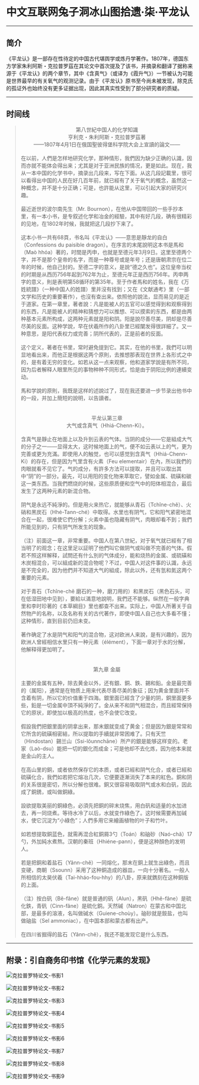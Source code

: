 # 中文互联网兔子洞冰山图拾遗·柒·平龙认

---

## 简介

《平龙认》是一部存在性待定的中国古代堪舆学或炼丹学著作。1807年，德国东方学家朱利阿斯・克拉普罗茲在其论文中首次提及了该书，并摘录和翻译了据称来源于《平龙认》的两个章节，其中《含真气》（或译为《霞升气》）一节被认为可能是世界最早的有关氧气的观测记录。由于《平龙认》原书至今尚未被发现，除克氏的孤证外也始终没有更多证据出现，因此其真实性受到了部分研究者的质疑。

---

## 时间线

> <div align="center">第八世紀中国人的化学知識</div>
> 
> <div align="center">亨利克・朱利阿斯・克拉普罗茲著</div>
> 
> <div align="center">——1807年4月1日在俄国聖彼得堡科学院大会上宣讀的論文——</div>
> <br>
> <div align="left">在以前，人們是怎样地研究化学，那种情形，我們因为缺少正确的认識，因而亦就不能体会得出来；尤其是对于亚洲民族的情况，更是如此。现在，我从一本中国的化学书中，摘录出几段来，写在下面。从这几段記載里，很可以看得出中国的人民在好几百年前，就已經有了关于氧气的概念，虽然这一种概念，并不是十分正确；可是，也許能从这里，可以引起大家的研究兴趣。</div>
> <br>
> <div align="left">最近逝世的波尔南先生（Mr. Bournon），在他从中国带回的一些手抄本里，有一本小书，是专叙述化学和冶金的經驗，其中有好几段，确有很精彩的见地，在1802年时候，我就把这几段抄下来了。</div>
> <br>
> <div align="left">这本小书一共有68頁，书名叫《平龙认》——意思是靜龙的自白（Confessions du paisible dragon）。在序言的末尾說明这本书是馬和（Maò hhóa）著的，时間是丙申，也就是至德元年3月9日。这里至德两个字，并不是那个皇帝的名字，而是一种尊号或是年号；还是唐朝肃宗在位二年的时候，他自己封的。至德二字的意义，是說“德之久也”。这位皇帝当权的时期是从西历756年起到762年为止，至德元年正是西历756年。丙申两字的意义，則是表明第58循环的第35年。至于作者馬和的姓名，我在《万姓統譜》（一种中国人的姓譜）里并沒有找到；又在《文献通考》里（一部文学和历史的重要著作），也沒有查出来。依照他的說法，显而易见的是近于道家。在第一章里，著者說：凡是能被人的五官可以感觉得到和观察得到的东西，凡是能被人的精神和猜想力可以推想、可以摸索的东西，都是由两种基本元素所构成，这两种元素就是阳和阴。阳是說尽善尽美，阴却是尽善尽美的反面。这种学說，早在伏羲所作的八卦里已經闡发得很詳細了。又一种意思，是阳代表权力或完善；阴所代表的，正是前者的反面。</div>
> <br>
> <div align="left">这个定义，著者在书里，常时避免提到它。其实，在他的书里，我們可以明显地看出来，而他正是根据这两个原則，去推想那表现在世界上各形式之中的，是有着无穷的变化。如若从这一点来观察，他和道家学說是有所不同，因为后者解释人眼里所见的事物种种不同形式，恰是由于阴阳比例的連續变动。</div>
> <br>
> <div align="left">馬和学說的原則，我既是这样的述說过了，现在我还要进一步节录出他书中的一段，并加上簡短的說明，以告讀者。</div>
> <br>
> <br>
> <div align="center">平龙认第三章</div>
> 
> <div align="center">大气或含真气（Hhiá-Chenn-Ki）。</div>
> <br>
> <div align="left">含真气是靜止在地面上以及升到云表的气体。当阴的成分——它是組成大气的分子之一——显得太大，这时候地面上的气，便不如云表以上的气，更为完善或更为充滿。即使用人的触觉，也可以感觉到含真气（Hhiá-Chenn-Ki）的存在，但是因为气里含有火素（Feu elementair）在內，所以我們的肉眼就看不见它了。气的成分，有許多方法可以提取，并且可以取出其中“阴”的一部分。最先，可以用阳的变化物来萃取它，譬如金属、硫磺和碳这一类东西。当我們燃烧的时候，这些原质便和空气中的阳体相混合，最后发生了这两种元素的新混合物。</div>
> <br>
> <div align="left">阴气是永远不純淨的。但是用火来热它，就能够从青石（Tchîne-chě）、火硝和黑炭石（Hhé-Tann-ché）中取得。水里也有阴气，它和阳气紧密地混合在一起，很难使它們分解；火素中虽也隐藏有阴气，肉眼却看不到；我們所能见到的，只有阴气所发生的现象。</div>
> <br>
> <div align="left">（注）前面这一章，非常重要。中国人在第八世紀，对于氧气就已經有了相当明了的观念；在这里足以証明了他們叫它做阴气或叫做不完善的气体。假若不照这样解释，試問还有什么別的气体成分，能和烧热的金属、或硫磺和木炭相混合，可以組成新的混合物呢？不过，中国人对这件事的认識，永远是不完全的，因为他們并不知道大气的組成，除此以外，还有氫和氮这两个重要的元素。</div>
> <br>
> <div align="left">对于青石（Tchîne-chě 磨石的一种，磨刀用的）和黑炭石（黑色石头，可在低湿田地中见到），要給以滿意地說明，我們还不能够。纵然在一般字典里和李时珍著的《本草綱目》里也都查不出来。实际上，中国人所著关于自然物产的名称，以及名称有关的古代著作，即使中国人自己也大多看不懂；这种情形，直到目前仍旧未变。</div>
> <br>
> <div align="left">著作确定了水是阴气和阳气的混合物，这对欧洲人来說，是有兴趣的，因为欧洲人曾經相信水里只有一种元素（élément），下面一章对于水的分解，他解释得更加明了。</div>
> <br>
> <br>
> <div align="center">第九章 金屬</div>
> <br>
> <div align="left">主要的金属有五种，除去黄金以外，还有銀、銅、鉄、錫和鉛。金是最完善的（属阳），通常是在物质上用来代表尽善尽美的象征；因为黄金里面并不含着有阴，所以它的价值重于四海。銀里面已經含了少量的阴，銅里面更多些，鉛是一切金属中頂不純淨的了。金从来不和阴气相混合，而且經常保持它的原状，即使加以极高的热度，也不会使它改变。</div>
> <br>
> <div align="left">假設我們把銀里面的阴拿出来，那末銀就变成了黄金；但是因为銀是常常和它所含的硫磺相密結，所以提取的手續就非常困难了。只有天竺（Hindostan）錫兰山（Ssi-lôunnchāne）所产的銀是能够这样变的。老家（Laò-dsu）能把一切的銀化而成金；可是他却不去化炼，因为他本来就是金山的主人。</div>
> <br>
> <div align="left">在高山里的銅，或者依然保存它的本质，或者已經和阴气化合，或者已經和硫磺化合，我們如若把它熔冶几次，它便要逐漸消失了本来的紅色。銅和阴的关系很是密切，所以分解也很难。銅又很容易吸取阴气或水和白矾，因此成了銅銹，或叫做銅綠。</div>
> <br>
> <div align="left">設欲提取美丽的銅綠色，必須先把銅的碎末烧焦，用白矾和适量的水加进去，再一同烧煮。等待水冷了以后，水就变作綠色了。这时候需要再加碱水，使它沉淀为“小綠色”；人們多用它来繪画植物的叶子和竹叶。</div>
> <br>
> <div align="left">如若想提取銅蓝色，就需再混合紅銅屑3勺（Toán）和硇砂（Naó-chă）17勺，外加純水煮熬。汉朝的秦班（Hhiéne-pann），便是这种顏色的发明人。</div>
> <br>
> <div align="left">若是把銅和着盐石（Yânn-chě）一同熔化，那末在銅上就生出綠色，而且变硬，商朝（Ssounn）采用了这种銅造成的器皿，一向十分著名。一般人所相信的太昊伏羲（Tai-hháo-fou-hhy）的八卦，原来就鐫刻在这种銅版的上面。</div>
> <br>
> <div align="left">（注）按白矾（Bě-fâne）就是普通的矾（Alun），黑矾（Hhě-fâne）是硫化鉄，青矾（Cinn-fâne）是硫化銅。天然碱（Natron）在蒙古和中国北部，是最多的溶液，名叫做碱水（Guiene-choùy）。硇砂就是銨盐，也叫做硇盐（Sel ammoniac），在中国本部和蒙古都有出产。</div>
> <br>
> <div align="left">在四川省掘得的盐石（Yânn-chě），我还不能发现它是什么东西。</div>

---

## 附录：引自商务印书馆《化学元素的发现》

![克拉普罗特论文-书影1](resources/f2e646d4cacf76c8294a4944ade90c4236f3cf8980720b2ef1b72fc6cf7d2084.png)

![克拉普罗特论文-书影2](resources/465af601d53703398579eac1764b7af47d11cdfc89942a50d3ffdf8f6e187784.png)

![克拉普罗特论文-书影3](resources/9ad55799011b70a77d189f3a0aec951638c71e4133b946e48c90f6e9077fd920.png)

![克拉普罗特论文-书影4](resources/1af7c00ca022eb67a198824e31ed3e3478ae524bcf412f0454ec75fa275db7de.png)

![克拉普罗特论文-书影5](resources/6e582094144ccf802bd32060290956219ffdde49615218716d0b407faa36b2d9.png)

![克拉普罗特论文-书影6](resources/ae2da19bb05f77dcc4e1c3cbea37019403aa670668f648c3f2289b15705e7212.png)

![克拉普罗特论文-书影7](resources/426b00a3b06283c683cc3c91ff50deb5d377516c9de3bd289b4250b9b197c693.png)

![克拉普罗特论文-书影8](resources/a76ea441fd9459759c5c4beddb681c375d29ccdcd8cfc794121761d2bc6d7e90.png)

![克拉普罗特论文-书影9](resources/fa11d1ec684b801b8917a7ce55412a71b4e0af0df8ce61a01bade41bff401c8a.png)
